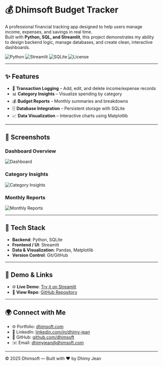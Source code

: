 # 💰 Dhimsoft Budget Tracker

A professional financial tracking app designed to help users manage income, expenses, and savings in real time.  
Built with **Python, SQL, and Streamlit**, this project demonstrates my ability to design backend logic, manage databases, and create clean, interactive dashboards.

![Python](https://img.shields.io/badge/Python-3.10-blue.svg)
![Streamlit](https://img.shields.io/badge/Framework-Streamlit-red.svg)
![SQLite](https://img.shields.io/badge/Database-SQLite-green.svg)
![License](https://img.shields.io/badge/License-MIT-yellow.svg)

---

## ✨ Features

- 📝 **Transaction Logging** – Add, edit, and delete income/expense records  
- 📊 **Category Insights** – Visualize spending by category  
- 💰 **Budget Reports** – Monthly summaries and breakdowns  
- 🗄️ **Database Integration** – Persistent storage with SQLite  
- 📈 **Data Visualization** – Interactive charts using Matplotlib  

---

## 📸 Screenshots

### Dashboard Overview
![Dashboard](assets/dashboard.png)

### Category Insights
![Category Insights](assets/category_insights.png)

### Monthly Reports
![Monthly Reports](assets/monthly_reports.png)
 

---

## 🚀 Tech Stack

- **Backend**: Python, SQLite  
- **Frontend / UI**: Streamlit  
- **Data & Visualization**: Pandas, Matplotlib  
- **Version Control**: Git/GitHub  

---

## 🔗 Demo & Links

- 🌐 **Live Demo**: [Try it on Streamlit](https://your-streamlit-link.streamlit.app)  
- 📂 **View Repo**: [GitHub Repository](https://github.com/dhimsoft/budget_dashboard)  

---

## 🌍 Connect with Me

- 🌐 Portfolio: [dhimsoft.com](https://dhimsoft.com)  
- 💼 LinkedIn: [linkedin.com/in/dhimy-jean](https://linkedin.com/in/dhimy-jean)  
- 🐙 GitHub: [github.com/dhimsoft](https://github.com/dhimsoft)  
- ✉️ Email: dhimyjean@dhimsoft.com  

---

© 2025 Dhimsoft — Built with ❤️ by Dhimy Jean
